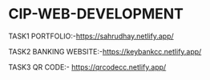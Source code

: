 # CIP-WEB-DEVELOPMENT
TASK1 PORTFOLIO:-https://sahrudhay.netlify.app/

TASK2 BANKING WEBSITE:-https://keybankcc.netlify.app/

TASK3 QR CODE:- https://qrcodecc.netlify.app/

